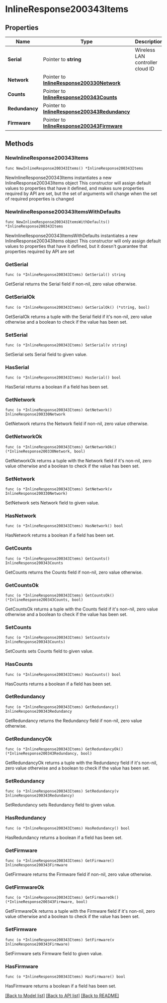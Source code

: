 # InlineResponse200343Items

## Properties

Name | Type | Description | Notes
------------ | ------------- | ------------- | -------------
**Serial** | Pointer to **string** | Wireless LAN controller cloud ID | [optional] 
**Network** | Pointer to [**InlineResponse200330Network**](InlineResponse200330Network.md) |  | [optional] 
**Counts** | Pointer to [**InlineResponse200343Counts**](InlineResponse200343Counts.md) |  | [optional] 
**Redundancy** | Pointer to [**InlineResponse200343Redundancy**](InlineResponse200343Redundancy.md) |  | [optional] 
**Firmware** | Pointer to [**InlineResponse200343Firmware**](InlineResponse200343Firmware.md) |  | [optional] 

## Methods

### NewInlineResponse200343Items

`func NewInlineResponse200343Items() *InlineResponse200343Items`

NewInlineResponse200343Items instantiates a new InlineResponse200343Items object
This constructor will assign default values to properties that have it defined,
and makes sure properties required by API are set, but the set of arguments
will change when the set of required properties is changed

### NewInlineResponse200343ItemsWithDefaults

`func NewInlineResponse200343ItemsWithDefaults() *InlineResponse200343Items`

NewInlineResponse200343ItemsWithDefaults instantiates a new InlineResponse200343Items object
This constructor will only assign default values to properties that have it defined,
but it doesn't guarantee that properties required by API are set

### GetSerial

`func (o *InlineResponse200343Items) GetSerial() string`

GetSerial returns the Serial field if non-nil, zero value otherwise.

### GetSerialOk

`func (o *InlineResponse200343Items) GetSerialOk() (*string, bool)`

GetSerialOk returns a tuple with the Serial field if it's non-nil, zero value otherwise
and a boolean to check if the value has been set.

### SetSerial

`func (o *InlineResponse200343Items) SetSerial(v string)`

SetSerial sets Serial field to given value.

### HasSerial

`func (o *InlineResponse200343Items) HasSerial() bool`

HasSerial returns a boolean if a field has been set.

### GetNetwork

`func (o *InlineResponse200343Items) GetNetwork() InlineResponse200330Network`

GetNetwork returns the Network field if non-nil, zero value otherwise.

### GetNetworkOk

`func (o *InlineResponse200343Items) GetNetworkOk() (*InlineResponse200330Network, bool)`

GetNetworkOk returns a tuple with the Network field if it's non-nil, zero value otherwise
and a boolean to check if the value has been set.

### SetNetwork

`func (o *InlineResponse200343Items) SetNetwork(v InlineResponse200330Network)`

SetNetwork sets Network field to given value.

### HasNetwork

`func (o *InlineResponse200343Items) HasNetwork() bool`

HasNetwork returns a boolean if a field has been set.

### GetCounts

`func (o *InlineResponse200343Items) GetCounts() InlineResponse200343Counts`

GetCounts returns the Counts field if non-nil, zero value otherwise.

### GetCountsOk

`func (o *InlineResponse200343Items) GetCountsOk() (*InlineResponse200343Counts, bool)`

GetCountsOk returns a tuple with the Counts field if it's non-nil, zero value otherwise
and a boolean to check if the value has been set.

### SetCounts

`func (o *InlineResponse200343Items) SetCounts(v InlineResponse200343Counts)`

SetCounts sets Counts field to given value.

### HasCounts

`func (o *InlineResponse200343Items) HasCounts() bool`

HasCounts returns a boolean if a field has been set.

### GetRedundancy

`func (o *InlineResponse200343Items) GetRedundancy() InlineResponse200343Redundancy`

GetRedundancy returns the Redundancy field if non-nil, zero value otherwise.

### GetRedundancyOk

`func (o *InlineResponse200343Items) GetRedundancyOk() (*InlineResponse200343Redundancy, bool)`

GetRedundancyOk returns a tuple with the Redundancy field if it's non-nil, zero value otherwise
and a boolean to check if the value has been set.

### SetRedundancy

`func (o *InlineResponse200343Items) SetRedundancy(v InlineResponse200343Redundancy)`

SetRedundancy sets Redundancy field to given value.

### HasRedundancy

`func (o *InlineResponse200343Items) HasRedundancy() bool`

HasRedundancy returns a boolean if a field has been set.

### GetFirmware

`func (o *InlineResponse200343Items) GetFirmware() InlineResponse200343Firmware`

GetFirmware returns the Firmware field if non-nil, zero value otherwise.

### GetFirmwareOk

`func (o *InlineResponse200343Items) GetFirmwareOk() (*InlineResponse200343Firmware, bool)`

GetFirmwareOk returns a tuple with the Firmware field if it's non-nil, zero value otherwise
and a boolean to check if the value has been set.

### SetFirmware

`func (o *InlineResponse200343Items) SetFirmware(v InlineResponse200343Firmware)`

SetFirmware sets Firmware field to given value.

### HasFirmware

`func (o *InlineResponse200343Items) HasFirmware() bool`

HasFirmware returns a boolean if a field has been set.


[[Back to Model list]](../README.md#documentation-for-models) [[Back to API list]](../README.md#documentation-for-api-endpoints) [[Back to README]](../README.md)


